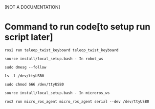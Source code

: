 [NOT A DOCUMENTATION]
# Command to run code[to setup run script later]

```
ros2 run teleop_twist_keyboard teleop_twist_keyboard

source install/local_setup.bash - In robot_ws

sudo dmesg --follow

ls -l /dev/ttyUSB0

sudo chmod 666 /dev/ttyUSB0

source install/local_setup.bash - In microros_ws

ros2 run micro_ros_agent micro_ros_agent serial --dev /dev/ttyUSB0
```
